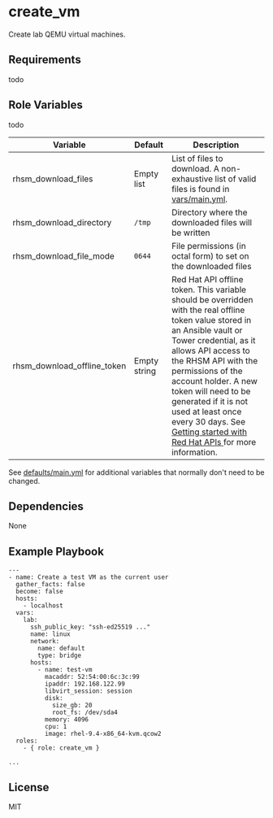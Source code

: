 create\_vm
==============

Create lab QEMU virtual machines.

Requirements
------------
todo

Role Variables
--------------

todo

| Variable | Default | Description |
| --- | --- | --- |
| rhsm\_download\_files | Empty list | List of files to download.  A non-exhaustive list of valid files is found in [vars/main.yml](vars/main.yml). |
| rhsm\_download\_directory | `/tmp` | Directory where the downloaded files will be written |
| rhsm\_download\_file\_mode | `0644` | File permissions (in octal form) to set on the downloaded files |
| rhsm\_download\_offline\_token | Empty string | Red Hat API offline token.  This variable should be overridden with the real offline token value stored in an Ansible vault or Tower credential, as it allows API access to the RHSM API with the permissions of the account holder.  A new token will need to be generated if it is not used at least once every 30 days.  See [Getting started with Red Hat APIs ](https://access.redhat.com/articles/3626371) for more information. |

See [defaults/main.yml](defaults/main.yml) for additional variables that normally don't need to be changed.

Dependencies
------------

None

Example Playbook
----------------

    ---
    - name: Create a test VM as the current user
      gather_facts: false
      become: false
      hosts:
        - localhost
      vars:
        lab:
          ssh_public_key: "ssh-ed25519 ..."
          name: linux
          network:
            name: default
            type: bridge
          hosts:
            - name: test-vm
              macaddr: 52:54:00:6c:3c:99
              ipaddr: 192.168.122.99
              libvirt_session: session
              disk:
                size_gb: 20
                root_fs: /dev/sda4
              memory: 4096
              cpu: 1
              image: rhel-9.4-x86_64-kvm.qcow2
      roles:
        - { role: create_vm }

    ...

License
-------

MIT
